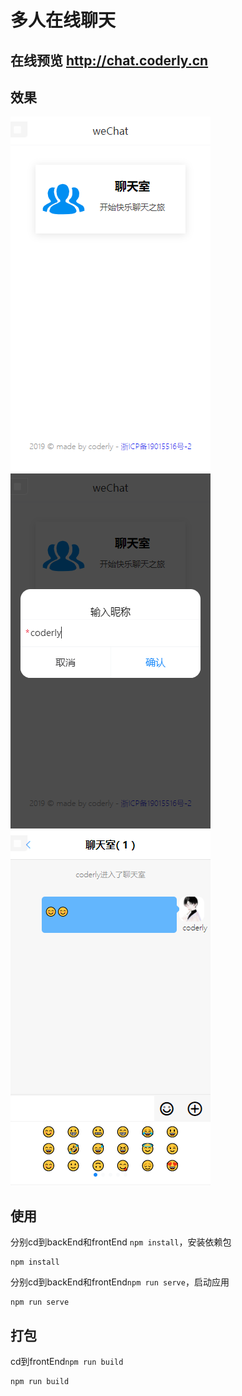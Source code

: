 # 多人在线聊天

## 在线预览 http://chat.coderly.cn

## 效果

![image](./picture/1.png)
![image](./picture/2.png)
![image](./picture/3.png)

## 使用
分别cd到backEnd和frontEnd `npm install`，安装依赖包
```
npm install
```
分别cd到backEnd和frontEnd`npm run serve`，启动应用
```
npm run serve
```

## 打包
cd到frontEnd`npm run build`
```
npm run build
```
